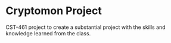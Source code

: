 # Cryptomon Project
CST-461 project to create a substantial project with the skills and knowledge learned from the class. 